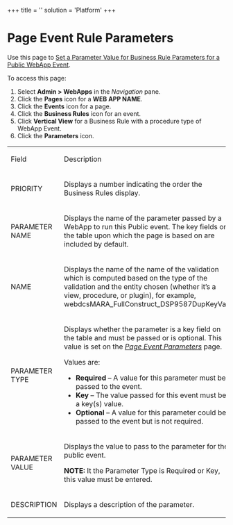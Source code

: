 +++
title = ''
solution = 'Platform'
+++

# <span id="Page_Validation_Rules_H"></span>Page Event Rule Parameters

<div class="use">

Use this page to [Set a Parameter Value for Business Rule Parameters for
a Public WebApp
Event](../../WebApp_Dev/SetParameterValueBusinessRules.htm).

</div>

To access this page:

1.  Select **Admin \> WebApps** in the *Navigation* pane.
2.  Click the **Pages** icon for a **WEB APP NAME**.
3.  Click the **Events** icon for a page.
4.  Click the **Business Rules** icon for an event.
5.  Click **Vertical View** for a Business Rule with a procedure type of
    WebApp Event.
6.  Click the **Parameters** icon.

<table>
<tbody>
<tr class="odd">
<td><p>Field</p></td>
<td><p>Description</p></td>
</tr>
<tr class="even">
<td><p>PRIORITY</p></td>
<td><p>Displays a number indicating the order the Business Rules display.</p></td>
</tr>
<tr class="odd">
<td><p>PARAMETER NAME</p></td>
<td><p>Displays the name of the parameter passed by a WebApp to run this Public event. The key fields on the table upon which the page is based on are included by default.</p></td>
</tr>
<tr class="even">
<td><p>NAME</p></td>
<td><p>Displays the name of the name of the validation which is computed based on the type of the validation and the entity chosen (whether it’s a view, procedure, or plugin), for example, webdcsMARA_FullConstruct_DSP9587DupKeyVal.</p></td>
</tr>
<tr class="odd">
<td><p>PARAMETER TYPE</p></td>
<td><p>Displays whether the parameter is a key field on the table and must be passed or is optional. This value is set on the <em><a href="Page_Event_Param_H.htm">Page Event Parameters</a></em> page.</p>
<p>Values are:</p>
<ul>
<li><strong>Required</strong> – A value for this parameter must be passed to the event.</li>
<li><strong>Key</strong> – The value passed for this event must be a key(s) value.</li>
<li><strong>Optional</strong> – A value for this parameter could be passed to the event but is not required.</li>
</ul></td>
</tr>
<tr class="even">
<td><p>PARAMETER VALUE</p></td>
<td><p>Displays the value to pass to the parameter for the public event.</p>
<p><strong>NOTE:</strong> It the Parameter Type is Required or Key, this value must be entered.</p></td>
</tr>
<tr class="odd">
<td><p>DESCRIPTION</p></td>
<td><p>Displays a description of the parameter.</p></td>
</tr>
</tbody>
</table>
